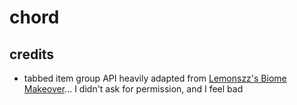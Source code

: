 # chord

## credits
- tabbed item group API heavily adapted from [Lemonszz's Biome Makeover](https://github.com/Lemonszz/Biome-Makeover)... I didn't ask for permission, and I feel bad
